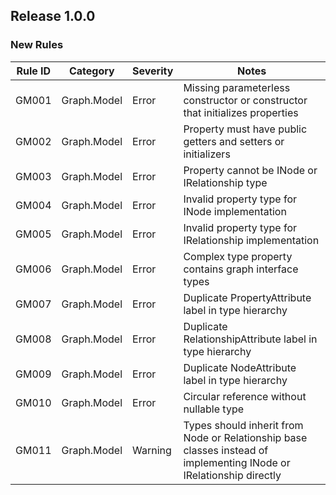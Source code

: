 ## Release 1.0.0

### New Rules
Rule ID | Category | Severity | Notes
--------|----------|----------|--------------------
GM001   | Graph.Model | Error    | Missing parameterless constructor or constructor that initializes properties
GM002   | Graph.Model | Error    | Property must have public getters and setters or initializers
GM003   | Graph.Model | Error    | Property cannot be INode or IRelationship type
GM004   | Graph.Model | Error    | Invalid property type for INode implementation
GM005   | Graph.Model | Error    | Invalid property type for IRelationship implementation
GM006   | Graph.Model | Error    | Complex type property contains graph interface types
GM007   | Graph.Model | Error    | Duplicate PropertyAttribute label in type hierarchy
GM008   | Graph.Model | Error    | Duplicate RelationshipAttribute label in type hierarchy
GM009   | Graph.Model | Error    | Duplicate NodeAttribute label in type hierarchy
GM010   | Graph.Model | Error    | Circular reference without nullable type
GM011   | Graph.Model | Warning  | Types should inherit from Node or Relationship base classes instead of implementing INode or IRelationship directly
